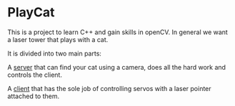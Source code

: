 # PlayCat

This is a project to learn C++ and gain skills in openCV. In general we want a laser tower that plays with a cat.

It is divided into two main parts:

A [server](server/README.md) that can find your cat using a camera, does all the hard work and controls the client.

A [client](client/README.md) that has the sole job of controlling servos with a laser pointer attached to them.
